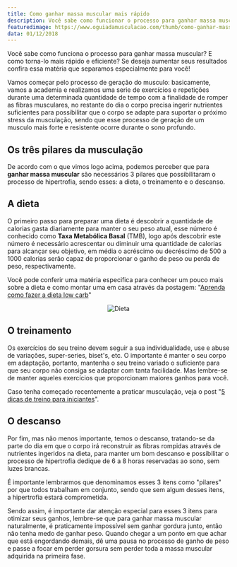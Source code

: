 ```yaml
---
title: Como ganhar massa muscular mais rápido
description: Você sabe como funcionar o processo para ganhar massa muscular? Se deseja aumentar seus resultados confira essa matéria que preparamos para você!
featuredimage: https://www.oguiadamusculacao.com/thumb/como-ganhar-massa-muscular-mais-rapido.png
data: 01/12/2018
---
```

<p>Você sabe como funciona o processo para ganhar massa muscular? E como torna-lo mais rápido e eficiente? Se deseja aumentar seus resultados confira essa matéria que separamos especialmente para você!</p><!--more-->
<p>Vamos começar pelo processo de geração do musculo: basicamente, vamos a academia e realizamos uma serie de exercícios e repetições durante uma determinada quantidade de tempo com a finalidade de romper as fibras musculares, no restante do dia o corpo precisa ingerir nutrientes suficientes para possibilitar que o corpo se adapte para suportar o próximo stress da musculação, sendo que esse processo de geração de um musculo mais forte e resistente ocorre durante o sono profundo.</p>
<h2>Os três pilares da musculação</h2>
<p>De acordo com o que vimos logo acima, podemos perceber que para <b>ganhar massa muscular</b> são necessários 3 pilares que possibilitaram o processo de hipertrofia, sendo esses: a dieta, o treinamento e o descanso.
<h2>A dieta</h2>
<p>O primeiro passo para preparar uma dieta é descobrir a quantidade de calorias gasta diariamente para manter o seu peso atual, esse número é conhecido como <b>Taxa Metabólica Basal</b> (TMB), logo após descobrir este número é necessário acrescentar ou diminuir uma quantidade de calorias para alcançar seu objetivo, em média o acréscimo ou decréscimo de 500 a 1000 calorias serão capaz de proporcionar o ganho de peso ou perda de peso, respectivamente.</p>
<p>Você pode conferir uma matéria especifica para conhecer um pouco mais sobre a dieta e como montar uma em casa através da postagem: "<a href="https://www.oguiadamusculacao.com/aprenda-como-fazer-a-dieta-low-carb/">Aprenda como fazer a dieta low carb</a>"</p>
<center><img class="post-image" src="https://i.imgur.com/DnvgzLB.jpg" alt="Dieta"/></center>
<h2>O treinamento</h2>
<p>Os exercícios do seu treino devem seguir a sua individualidade, use e abuse de variações, super-series, biset's, etc. O importante é manter o seu corpo em adaptação, portanto, mantenha o seu treino variado o suficiente para que seu corpo não consiga se adaptar com tanta facilidade. Mas lembre-se de manter aqueles exercícios que proporcionam maiores ganhos para você.</p>
<p>Caso tenha começado recentemente a praticar musculação, veja o post "<a href="https://www.oguiadamusculacao.com/5-dicas-de-treino-para-iniciantes/">5 dicas de treino para iniciantes</a>".
<div>
<script async src="//pagead2.googlesyndication.com/pagead/js/adsbygoogle.js"></script>
<!-- Anuncio no texto -->
<ins class="adsbygoogle"
     style="display:block"
     data-ad-client="ca-pub-2816982644079927"
     data-ad-slot="6125590388"
     data-ad-format="auto"
     data-full-width-responsive="true"></ins>
<script>
(adsbygoogle = window.adsbygoogle || []).push({});
</script></div>
<h2>O descanso</h2>
<p>Por fim, mas não menos importante, temos o descanso, tratando-se da parte do dia em que o corpo irá reconstruir as fibras rompidas através de nutrientes ingeridos na dieta, para manter um bom descanso e possibilitar o processo de hipertrofia dedique de 6 a 8 horas reservadas ao sono, sem luzes brancas.</p>
<p>É importante lembrarmos que denominamos esses 3 itens como "pilares" por que todos trabalham em conjunto, sendo que sem algum desses itens, a hipertrofia estará comprometida.</p>
<p>Sendo assim, é importante dar atenção especial para esses 3 itens para otimizar seus ganhos, lembre-se que para ganhar massa muscular naturalmente, é praticamente impossível sem ganhar gordura junto, então não tenha medo de ganhar peso. Quando chegar a um ponto em que achar que está engordando demais, dê uma pausa no processo de ganho de peso e passe a focar em perder gorsura sem perder toda a massa muscular adquirida na primeira fase.</p>
<!-- Marcação JSON-LD gerada pelo Assistente de marcação para dados estruturados do Google. --> <script type="application/ld+json"> { "@context" : "http://schema.org", "@type" : "Article", "headline" : "Como ganhar massa muscular mais rápido", "publisher":{"@type":"Organization","name":"Guia da Musculação","logo":{"@type":"ImageObject","url":"https://i.imgur.com/KYTMFEL.png"}}, "mainEntityOfPage" : "https://www.oguiadamusculacao.com/como-ganhar-massa-muscular-mais-rapido/", "dateModified" : "2018-12-01", "name" : "Como ganhar massa muscular mais rápido", "author" : { "@type" : "Person", "name" : "David Menezes" }, "datePublished" : "2018-11-19", "image" : "https://www.oguiadamusculacao.com/thumb/como-ganhar-massa-muscular-mais-rapido.png", "articleSection" : [ "Você sabe como funciona o processo para ganhar massa muscular? E como torna-lo mais rápido e eficiente? Se deseja aumentar seus resultados confira essa matéria que separamos especialmente para você! Vamos começar pelo processo de geração do musculo: basicamente, vamos a academia e realizamos uma serie de exercícios e repetições durante uma determinada quantidade de tempo com a finalidade de romper as fibras musculares, no restante do dia o corpo precisa ingerir nutrientes suficientes para possibilitar que o corpo se adapte para suportar o próximo stress da musculação, sendo que esse processo de geração de um musculo mais forte e resistente ocorre durante o sono profundo.", "Os três pilares da musculação De acordo com o que vimos logo acima, podemos perceber que para ganhar massa muscular são necessários 3 pilares que possibilitaram o processo de hipertrofia, sendo esses: a dieta, o treinamento e o descanso.", "A dieta O primeiro passo para preparar uma dieta é descobrir a quantidade de calorias gasta diariamente para manter o seu peso atual, esse número é conhecido como Taxa Metabólica Basal (TMB), logo após descobrir este número é necessário acrescentar ou diminuir uma quantidade de calorias para alcançar seu objetivo, em média o acréscimo ou decréscimo de 500 a 1000 calorias serão capaz de proporcionar o ganho de peso ou perda de peso, respectivamente. Você pode conferir uma matéria especifica para conhecer um pouco mais sobre a dieta e como montar uma em casa através da postagem: \"Aprenda como fazer a dieta low carb\" [Dieta]", "O treinamento Os exercícios do seu treino devem seguir a sua individualidade, use e abuse de variações, super-series, biset's, etc. O importante é manter o seu corpo em adaptação, portanto, mantenha o seu treino variado o suficiente para que seu corpo não consiga se adaptar com tanta facilidade. Mas lembre-se de manter aqueles exercícios que proporcionam maiores ganhos para você. Caso tenha começado recentemente a praticar musculação, veja o post \"5 dicas de treino para iniciantes\".", "O descanso Por fim, mas não menos importante, temos o descanso, tratando-se da parte do dia em que o corpo irá reconstruir as fibras rompidas através de nutrientes ingeridos na dieta, para manter um bom descanso e possibilitar o processo de hipertrofia dedique de 6 a 8 horas reservadas ao sono, sem luzes brancas. É importante lembrarmos que denominamos esses 3 itens como \"pilares\" por que todos trabalham em conjunto, sendo que sem algum desses itens, a hipertrofia estará comprometida. Sendo assim, é importante dar atenção especial para esses 3 itens para otimizar seus ganhos, lembre-se que para ganhar massa muscular naturalmente, é praticamente impossível sem ganhar gordura junto, então não tenha medo de ganhar peso. Quando chegar a um ponto em que achar que está engordando demais, dê uma pausa no processo de ganho de peso e passe a focar em perder gorsura sem perder toda a massa muscular adquirida na primeira fase." ]} </script>
